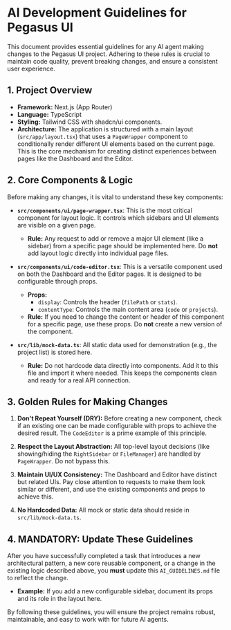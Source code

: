 # AI Development Guidelines for Pegasus UI

This document provides essential guidelines for any AI agent making changes to the Pegasus UI project. Adhering to these rules is crucial to maintain code quality, prevent breaking changes, and ensure a consistent user experience.

## 1. Project Overview

- **Framework:** Next.js (App Router)
- **Language:** TypeScript
- **Styling:** Tailwind CSS with shadcn/ui components.
- **Architecture:** The application is structured with a main layout (`src/app/layout.tsx`) that uses a `PageWrapper` component to conditionally render different UI elements based on the current page. This is the core mechanism for creating distinct experiences between pages like the Dashboard and the Editor.

## 2. Core Components & Logic

Before making any changes, it is vital to understand these key components:

- **`src/components/ui/page-wrapper.tsx`**: This is the most critical component for layout logic. It controls which sidebars and UI elements are visible on a given page.
  - **Rule:** Any request to add or remove a major UI element (like a sidebar) from a specific page should be implemented here. Do **not** add layout logic directly into individual page files.

- **`src/components/ui/code-editor.tsx`**: This is a versatile component used on both the Dashboard and the Editor pages. It is designed to be configurable through props.
  - **Props:**
    - `display`: Controls the header (`filePath` or `stats`).
    - `contentType`: Controls the main content area (`code` or `projects`).
  - **Rule:** If you need to change the content or header of this component for a specific page, use these props. Do **not** create a new version of the component.

- **`src/lib/mock-data.ts`**: All static data used for demonstration (e.g., the project list) is stored here.
  - **Rule:** Do not hardcode data directly into components. Add it to this file and import it where needed. This keeps the components clean and ready for a real API connection.

## 3. Golden Rules for Making Changes

1.  **Don't Repeat Yourself (DRY):** Before creating a new component, check if an existing one can be made configurable with props to achieve the desired result. The `CodeEditor` is a prime example of this principle.

2.  **Respect the Layout Abstraction:** All top-level layout decisions (like showing/hiding the `RightSidebar` or `FileManager`) are handled by `PageWrapper`. Do not bypass this.

3.  **Maintain UI/UX Consistency:** The Dashboard and Editor have distinct but related UIs. Pay close attention to requests to make them look similar or different, and use the existing components and props to achieve this.

4.  **No Hardcoded Data:** All mock or static data should reside in `src/lib/mock-data.ts`.

## 4. MANDATORY: Update These Guidelines

After you have successfully completed a task that introduces a new architectural pattern, a new core reusable component, or a change in the existing logic described above, you **must** update this `AI_GUIDELINES.md` file to reflect the change.

- **Example:** If you add a new configurable sidebar, document its props and its role in the layout here.

By following these guidelines, you will ensure the project remains robust, maintainable, and easy to work with for future AI agents.
